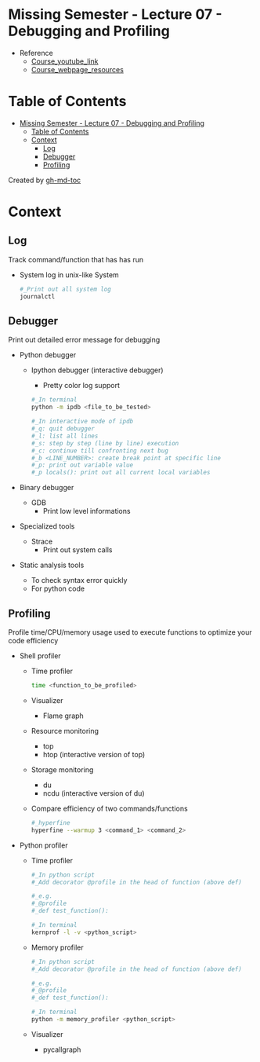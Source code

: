 # Missing Semester - Lecture 07 - Debugging and Profiling

- Reference
  - [Course_youtube_link](https://www.youtube.com/watch?v=l812pUnKxME)
  - [Course_webpage_resources](https://missing.csail.mit.edu/2020/debugging-profiling/)

# Table of Contents

- [Missing Semester - Lecture 07 - Debugging and Profiling](#missing-semester---lecture-07---debugging-and-profiling)
  - [Table of Contents](#table-of-contents)
  - [Context](#context)
    - [Log](#log)
    - [Debugger](#debugger)
    - [Profiling](#profiling)

Created by [gh-md-toc](https://github.com/ekalinin/github-markdown-toc)

# Context

## Log

Track command/function that has has run

- System log in unix-like System

  ```bash
  #_Print out all system log
  journalctl
  ```

## Debugger

Print out detailed error message for debugging

- Python debugger

  - Ipython debugger (interactive debugger)

    - Pretty color log support

    ```bash
    #_In terminal
    python -m ipdb <file_to_be_tested>

    #_In interactive mode of ipdb
    #_q: quit debugger
    #_l: list all lines
    #_s: step by step (line by line) execution
    #_c: continue till confronting next bug
    #_b <LINE_NUMBER>: create break point at specific line
    #_p: print out variable value
    #_p locals(): print out all current local variables
    ```

- Binary debugger

  - GDB
    - Print low level informations

- Specialized tools

  - Strace
    - Print out system calls

- Static analysis tools

  - To check syntax error quickly
  - For python code

## Profiling

Profile time/CPU/memory usage used to execute functions to optimize your code efficiency

- Shell profiler

  - Time profiler

    ```bash
    time <function_to_be_profiled>
    ```

  - Visualizer

    - Flame graph

  - Resource monitoring

    - top
    - htop (interactive version of top)

  - Storage monitoring

    - du
    - ncdu (interactive version of du)

  - Compare efficiency of two commands/functions

    ```bash
    #_hyperfine
    hyperfine --warmup 3 <command_1> <command_2>
    ```

- Python profiler

  - Time profiler

    ```bash
    #_In python script
    #_Add decorator @profile in the head of function (above def)

    #_e.g.
    #_@profile
    #_def test_function():

    #_In terminal
    kernprof -l -v <python_script>
    ```

  - Memory profiler

    ```bash
    #_In python script
    #_Add decorator @profile in the head of function (above def)

    #_e.g.
    #_@profile
    #_def test_function():

    #_In terminal
    python -m memory_profiler <python_script>
    ```

  - Visualizer

    - pycallgraph
